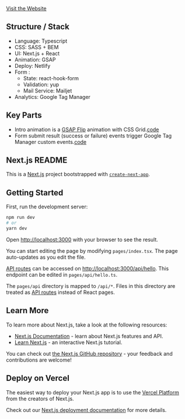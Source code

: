 
[Visit the Website](https://jacopomarrone.netlify.app/)

## Structure / Stack

- Language: Typescript
- CSS: SASS + BEM
- UI: Next.js + React
- Animation: GSAP
- Deploy: Netlify
- Form :
  - State: react-hook-form
  - Validation: yup
  - Mail Service: Mailjet
- Analytics: Google Tag Manager

## Key Parts

- Intro animation is a [GSAP Flip](https://greensock.com/docs/v3/Plugins/Flip/) animation with CSS Grid.[code](https://github.com/tresorama/jacopomarrone/blob/main/views/Home/animations/HomeGridAnimation.ts)
- Form submit result (success or failure) events trigger Google Tag Manager custom events.[code](https://github.com/tresorama/jacopomarrone/blob/f7feb0b1ac283effeb87f2338d94d7a158abfdaa/views/Home/components/ContactMe.tsx#L112)

## Next.js README

This is a [Next.js](https://nextjs.org/) project bootstrapped with [`create-next-app`](https://github.com/vercel/next.js/tree/canary/packages/create-next-app).

## Getting Started

First, run the development server:

```bash
npm run dev
# or
yarn dev
```

Open [http://localhost:3000](http://localhost:3000) with your browser to see the result.

You can start editing the page by modifying `pages/index.tsx`. The page auto-updates as you edit the file.

[API routes](https://nextjs.org/docs/api-routes/introduction) can be accessed on [http://localhost:3000/api/hello](http://localhost:3000/api/hello). This endpoint can be edited in `pages/api/hello.ts`.

The `pages/api` directory is mapped to `/api/*`. Files in this directory are treated as [API routes](https://nextjs.org/docs/api-routes/introduction) instead of React pages.

## Learn More

To learn more about Next.js, take a look at the following resources:

- [Next.js Documentation](https://nextjs.org/docs) - learn about Next.js features and API.
- [Learn Next.js](https://nextjs.org/learn) - an interactive Next.js tutorial.

You can check out [the Next.js GitHub repository](https://github.com/vercel/next.js/) - your feedback and contributions are welcome!

## Deploy on Vercel

The easiest way to deploy your Next.js app is to use the [Vercel Platform](https://vercel.com/new?utm_medium=default-template&filter=next.js&utm_source=create-next-app&utm_campaign=create-next-app-readme) from the creators of Next.js.

Check out our [Next.js deployment documentation](https://nextjs.org/docs/deployment) for more details.
